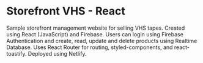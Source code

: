 # Storefront VHS - React
Sample storefront management website for selling VHS tapes. Created using React (JavaScript) and Firebase. Users can login using Firebase Authentication and create, read, update and delete products using Realtime Database. Uses React Router for routing, styled-components, and react-toastify. Deployed using Netlify.